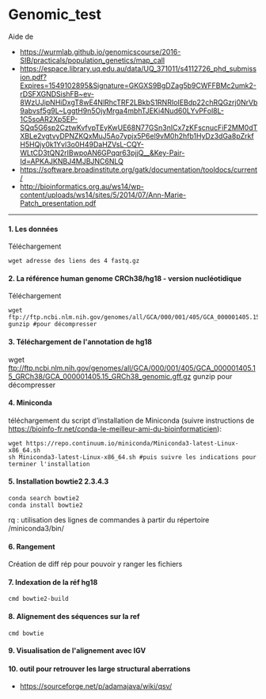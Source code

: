 # Genomic_test

Aide de 
* https://wurmlab.github.io/genomicscourse/2016-SIB/practicals/population_genetics/map_call
* https://espace.library.uq.edu.au/data/UQ_371011/s4112726_phd_submission.pdf?Expires=1549102895&Signature=GKGXS9BgDZag5b9CWFFBMc2umk2-rDSFXGNDSishFB~ev-8WzUJipNHiDxgT8wE4NlRhcTRF2LBkbS1RNRIoIEBdp22chRQGzrj0NrVb9abvsf5g9L~LggtH9n5OjyMrga4mbhTJEKi4Nud60LYvPFol8L-1C5soAR2Xp5EP-SQq5G6sp2CztwKvfvpTEyKwUE68N77GSn3nICx7zKFscnucFiF2MM0dTXBLe2vgtvyDPNZKQxMuJ5Ao7ypjx5P6el9vM0h2hfb1HyDz3dGa8pZrkfH5HQjy0k1Yvl3o0H49DaHZVsL-CQY-WLtCD3tQN2rIBwpoAN6GPqqr63pjjQ__&Key-Pair-Id=APKAJKNBJ4MJBJNC6NLQ
* https://software.broadinstitute.org/gatk/documentation/tooldocs/current/
* http://bioinformatics.org.au/ws14/wp-content/uploads/ws14/sites/5/2014/07/Ann-Marie-Patch_presentation.pdf

---------------------------------------------------------------------

#### 1. Les données
Téléchargement 
```
wget adresse des liens des 4 fastq.gz
```

#### 2. La référence human genome CRCh38/hg18 - version nucléotidique
Téléchargement
```
wget ftp://ftp.ncbi.nlm.nih.gov/genomes/all/GCA/000/001/405/GCA_000001405.15_GRCh38/GCA_000001405.15_GRCh38_genomic.fna.gz
gunzip #pour décompresser
```

#### 3. Téléchargement de l'annotation de hg18

wget ftp://ftp.ncbi.nlm.nih.gov/genomes/all/GCA/000/001/405/GCA_000001405.15_GRCh38/GCA_000001405.15_GRCh38_genomic.gff.gz
gunzip pour décompresser
 
#### 4. Miniconda 
téléchargement du script d’installation de Miniconda (suivre instructions de https://bioinfo-fr.net/conda-le-meilleur-ami-du-bioinformaticien): 
```
wget https://repo.continuum.io/miniconda/Miniconda3-latest-Linux-x86_64.sh
sh Miniconda3-latest-Linux-x86_64.sh #puis suivre les indications pour terminer l'installation
```

#### 5. Installation bowtie2 2.3.4.3 
```
conda search bowtie2
conda install bowtie2
```
rq : utilisation des lignes de commandes à partir du répertoire /miniconda3/bin/

#### 6.  Rangement
Création de diff rép pour pouvoir y ranger les fichiers

#### 7. Indexation de la réf hg18

```
cmd bowtie2-build
```

#### 8. Alignement des séquences sur la ref
```
cmd bowtie
```
#### 9. Visualisation de l'alignement avec IGV

#### 10. outil pour retrouver les large structural aberrations

- https://sourceforge.net/p/adamajava/wiki/qsv/
